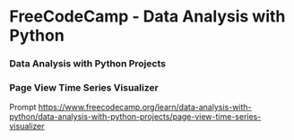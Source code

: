 # FreeCodeCamp - Data Analysis with Python
### Data Analysis with Python Projects
### Page View Time Series Visualizer
Prompt
https://www.freecodecamp.org/learn/data-analysis-with-python/data-analysis-with-python-projects/page-view-time-series-visualizer